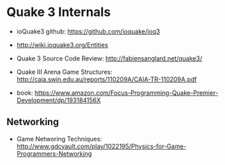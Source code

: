 # Quake 3 Internals

- ioQuake3 github: https://github.com/ioquake/ioq3

- http://wiki.ioquake3.org/Entities

- Quake 3 Source Code Review: http://fabiensanglard.net/quake3/

- Quake III Arena Game Structures: http://caia.swin.edu.au/reports/110209A/CAIA-TR-110209A.pdf

- book: https://www.amazon.com/Focus-Programming-Quake-Premier-Development/dp/193184156X

## Networking

- Game Networing Techniques: http://www.gdcvault.com/play/1022195/Physics-for-Game-Programmers-Networking
